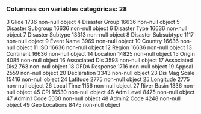 ### Columnas con variables categóricas: 28
 
 3   Glide                     1736 non-null   object 
 4   Disaster Group            16636 non-null  object 
 5   Disaster Subgroup         16636 non-null  object 
 6   Disaster Type             16636 non-null  object 
 7   Disaster Subtype          13313 non-null  object 
 8   Disaster Subsubtype       1117 non-null   object 
 9   Event Name                3969 non-null   object 
 10  Country                   16636 non-null  object 
 11  ISO                       16636 non-null  object 
 12  Region                    16636 non-null  object 
 13  Continent                 16636 non-null  object 
 14  Location                  14825 non-null  object 
 15  Origin                    4085 non-null   object 
 16  Associated Dis            3593 non-null   object 
 17  Associated Dis2           763 non-null    object 
 18  OFDA Response             1716 non-null   object 
 19  Appeal                    2559 non-null   object 
 20  Declaration               3343 non-null   object
 23  Dis Mag Scale             15416 non-null  object 
 24  Latitude                  2775 non-null   object 
 25  Longitude                 2775 non-null   object 
 26  Local Time                1156 non-null   object 
 27  River Basin               1336 non-null   object
 45  CPI                       16530 non-null  object 
 46  Adm Level                 8475 non-null   object 
 47  Admin1 Code               5030 non-null   object 
 48  Admin2 Code               4248 non-null   object 
 49  Geo Locations             8475 non-null   object 
 